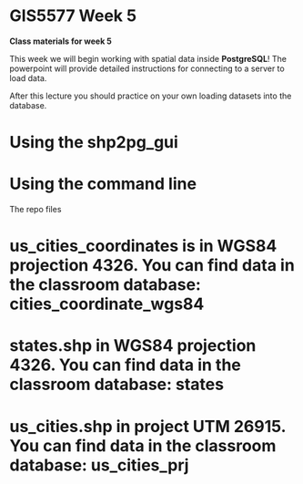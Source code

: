 # GIS5577 Week 5
**Class materials for week 5**

This week we will begin working with spatial data inside **PostgreSQL**!
The powerpoint will provide detailed instructions for connecting to a server to load data.

After this lecture you should practice on your own loading datasets into the database.
# Using the shp2pg_gui
# Using the command line

The repo files
# us_cities_coordinates is in WGS84 projection 4326. You can find data in the classroom database: cities_coordinate_wgs84
# states.shp in WGS84 projection 4326. You can find data in the classroom database: states
# us_cities.shp in project UTM 26915. You can find data in the classroom database: us_cities_prj





